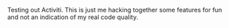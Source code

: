 Testing out Activiti. This is just me hacking together some features for fun and not an indication of my real code quality.